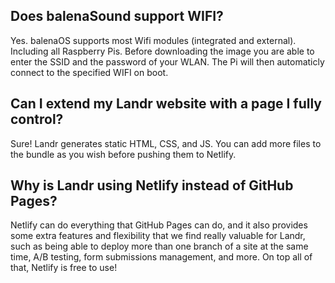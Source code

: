Does balenaSound support WIFI?
-------------------------------------------

Yes. balenaOS supports most Wifi modules (integrated and external). Including all Raspberry Pis. Before downloading the image you are able to enter the SSID and the password of your WLAN. The Pi will then automaticly connect to the specified WIFI on boot.

Can I extend my Landr website with a page I fully control?
----------------------------------------------------------

Sure! Landr generates static HTML, CSS, and JS. You can add more files to the
bundle as you wish before pushing them to Netlify.

Why is Landr using Netlify instead of GitHub Pages?
---------------------------------------------------

Netlify can do everything that GitHub Pages can do, and it also provides some
extra features and flexibility that we find really valuable for Landr, such as
being able to deploy more than one branch of a site at the same time, A/B
testing, form submissions management, and more. On top all of that, Netlify is free to use!
